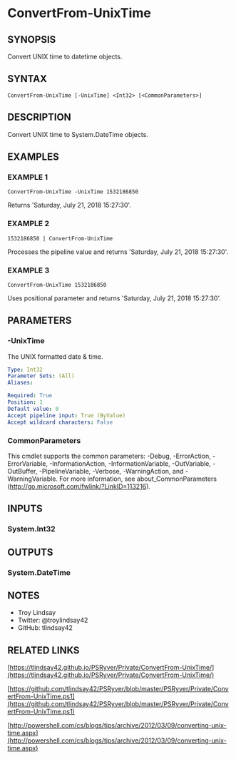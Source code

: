 # ConvertFrom-UnixTime

## SYNOPSIS
Convert UNIX time to datetime objects.

## SYNTAX

```
ConvertFrom-UnixTime [-UnixTime] <Int32> [<CommonParameters>]
```

## DESCRIPTION
Convert UNIX time to System.DateTime objects.

## EXAMPLES

### EXAMPLE 1
```
ConvertFrom-UnixTime -UnixTime 1532186850
```

Returns 'Saturday, July 21, 2018 15:27:30'.

### EXAMPLE 2
```
1532186850 | ConvertFrom-UnixTime
```

Processes the pipeline value and returns
'Saturday, July 21, 2018 15:27:30'.

### EXAMPLE 3
```
ConvertFrom-UnixTime 1532186850
```

Uses positional parameter and returns
'Saturday, July 21, 2018 15:27:30'.

## PARAMETERS

### -UnixTime
The UNIX formatted date & time.

```yaml
Type: Int32
Parameter Sets: (All)
Aliases:

Required: True
Position: 1
Default value: 0
Accept pipeline input: True (ByValue)
Accept wildcard characters: False
```

### CommonParameters
This cmdlet supports the common parameters: -Debug, -ErrorAction, -ErrorVariable, -InformationAction, -InformationVariable, -OutVariable, -OutBuffer, -PipelineVariable, -Verbose, -WarningAction, and -WarningVariable.
For more information, see about_CommonParameters (http://go.microsoft.com/fwlink/?LinkID=113216).

## INPUTS

### System.Int32
## OUTPUTS

### System.DateTime
## NOTES
- Troy Lindsay
- Twitter: @troylindsay42
- GitHub: tlindsay42

## RELATED LINKS

[https://tlindsay42.github.io/PSRyver/Private/ConvertFrom-UnixTime/](https://tlindsay42.github.io/PSRyver/Private/ConvertFrom-UnixTime/)

[https://github.com/tlindsay42/PSRyver/blob/master/PSRyver/Private/ConvertFrom-UnixTime.ps1](https://github.com/tlindsay42/PSRyver/blob/master/PSRyver/Private/ConvertFrom-UnixTime.ps1)

[http://powershell.com/cs/blogs/tips/archive/2012/03/09/converting-unix-time.aspx](http://powershell.com/cs/blogs/tips/archive/2012/03/09/converting-unix-time.aspx)

